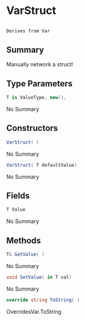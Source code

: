 # VarStruct<T>

## 
```c#
Derives from Var
```

## Summary

Manually network a struct!
## Type Parameters

```c#
T is ValueType, new(), 
```
No Summary
## Constructors

```c#
VarStruct( ) 
```
No Summary
```c#
VarStruct( T defaultValue) 
```
No Summary
## Fields

```c#
T Value
```
No Summary
## Methods

```c#
T& GetValue( ) 
```
No Summary
```c#
void SetValue( in T val) 
```
No Summary
```c#
override string ToString( ) 
```
OverridesVar.ToString
